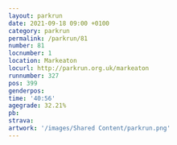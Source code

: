```yaml
---
layout: parkrun
date: 2021-09-18 09:00 +0100
category: parkrun
permalink: /parkrun/81
number: 81
locnumber: 1
location: Markeaton
locurl: http://parkrun.org.uk/markeaton
runnumber: 327
pos: 399
genderpos: 
time: '40:56'
agegrade: 32.21%
pb: 
strava: 
artwork: '/images/Shared Content/parkrun.png'
---
```

